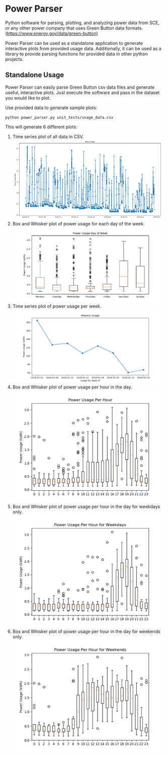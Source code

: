 # Power Parser
Python software for parsing, plotting, and analyzing power data from SCE, or any other power company that uses Green Button data formats. (https://www.energy.gov/data/green-button)

Power Parser can be used as a standalone application to generate interactive plots from provided usage data. Additionally, it can be used as a library to provide parsing functions for provided data in other python projects.

## Standalone Usage

Power Parser can easily parse Green Button csv data files and generate useful, interactive plots. Just execute the software and pass in the dataset you would like to plot.

Use provided data to generate sample plots:
```
python power_parser.py unit_tests/usage_data.csv
```

This will generate 6 different plots:
1. Time series plot of all data in CSV.
![Time Series](documentation/power_usage.png?raw=true "Title")
1. Box and Whisker plot of power usage for each day of the week.
![Time Series](documentation/day_of_week.png?raw=true "Title")
1. Time series plot of power usage per week.
![Time Series](documentation/weekly.png?raw=true "Title")
1. Box and Whisker plot of power usage per hour in the day.
![Time Series](documentation/per_hour.png?raw=true "Title")
1. Box and Whisker plot of power usage per hour in the day for weekdays only.
![Time Series](documentation/weekdays.png?raw=true "Title")
1. Box and Whisker plot of power usage per hour in the day for weekends only.
![Time Series](documentation/weekends.png?raw=true "Title")
